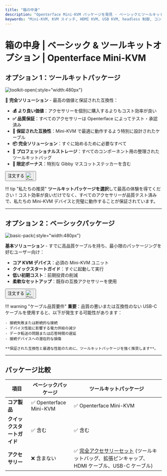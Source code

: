 ```yaml
---
title: "箱の中身"
description: "Openterface Mini-KVM パッケージを発見 - ベーシックとツールキットオプションから選択。HDMI、USB-C 接続、アクセサリーを備えた完全な KVM ソリューションで、シームレスなデバイス管理を実現。"
keywords: "Mini-KVM, KVM スイッチ, HDMI KVM, USB KVM, headless 制御, コンピューター周辺機器, KVM ツールキット, KVM アクセサリー, リモートワーク設定, マルチデバイス制御"
---
```


# **箱の中身** | ベーシック & ツールキットオプション | Openterface Mini-KVM

## オプション 1：**ツールキットパッケージ**

![toolkit-open](https://assets.openterface.com/images/product/toolkit-open.webp){:style="width:480px"}

🎯 **完全ソリューション** - 最高の価値と保証された互換性：

- **💰 より良い価値**：アクセサリーを個別に購入するよりもコスト効率が良い
- **✅ 品質保証**：すべてのアクセサリーは Openterface によってテスト・承認済み
- **🔧 保証された互換性**：Mini-KVM で最適に動作するよう特別に設計されたケーブル
- **📦 完全ソリューション**：すぐに始めるために必要なすべて
- **🎒 プロフェッショナルストレージ**：すべてのコンポーネント用の整理されたツールキットバッグ
- **🎁 限定ボーナス**：特別な Gibby マスコットステッカーを含む

<button class="md-button" onclick="window.location.href='{{ config.extra.minikvm_purchase_link }}'"> 注文する <img src="https://assets.openterface.com/images/trademark/crowd-supply.svg" alt="Crowd Supply" style="vertical-align: middle; height: 26px;"></button>

!!! tip "私たちの推奨"
**ツールキットパッケージを選択**して最高の体験を得てください！コスト効率が良いだけでなく、すべてのアクセサリーが品質テスト済みで、私たちの Mini-KVM デバイスと完璧に動作することが保証されています。

---

## オプション 2：**ベーシックパッケージ**

![basic-pack](https://assets.openterface.com/images/product/basic-with-maunal.webp){:style="width:480px"}

**基本ソリューション** - すでに高品質ケーブルを持ち、最小限のパッケージングを好むユーザー向け：

- **コア KVM デバイス**：必須の Mini-KVM ユニット
- **クイックスタートガイド**：すぐに起動して実行
- **低い初期コスト**：前期投資の削減
- **柔軟なセットアップ**：既存の互換アクセサリーを使用

<button class="md-button" onclick="window.location.href='{{ config.extra.minikvm_purchase_link }}'"> 注文する <img src="https://assets.openterface.com/images/trademark/crowd-supply.svg" alt="Crowd Supply" style="vertical-align: middle; height: 26px;"></button>

!!! warning "ケーブル品質要件"
**重要**：品質の悪いまたは互換性のない USB-C ケーブルを使用すると、以下が発生する可能性があります：

    - 接続失敗または断続的な接続
    - デバイス性能に影響する電力供給の減少
    - データ転送の問題または応答時間の遅延
    - 接続デバイスへの潜在的な損傷

    **保証された互換性と最適な性能のために、ツールキットパッケージを強く推奨します**。

---

## パッケージ比較

| 項目                       | ベーシックパッケージ    | ツールキットパッケージ                                                                                                   |
| -------------------------- | ----------------------- | ------------------------------------------------------------------------------------------------------------------------ |
| **コア製品**               | ✅ Openterface Mini-KVM | ✅ Openterface Mini-KVM                                                                                                  |
| **クイックスタートガイド** | ✅ 含む                 | ✅ 含む                                                                                                                  |
| **アクセサリー**           | ❌ 含まない             | ✅ [完全アクセサリーセット](/product/accessories/) (ツールキットバッグ、拡張ピンキャップ、HDMI ケーブル、USB-C ケーブル) |
